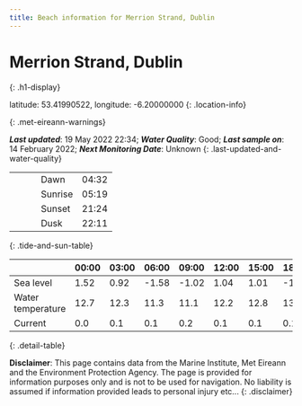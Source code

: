 ```yaml
---
title: Beach information for Merrion Strand, Dublin
---
```

# Merrion Strand, Dublin 
{: .h1-display}

latitude: 53.41990522, longitude: -6.20000000
{: .location-info}


{: .met-eireann-warnings}

___Last updated___: 19 May 2022 22:34; ___Water Quality___: Good;
___Last sample on___: 14 February 2022; ___Next Monitoring Date___: Unknown
{: .last-updated-and-water-quality}

|   |   |   |   |   |
|---|---|---|---|---|
|   |   |   | Dawn  | 04:32 |
|   |   |   | Sunrise  | 05:19 |
|   |   |   | Sunset  | 21:24 |
|   |   |   | Dusk  | 22:11 |
{: .tide-and-sun-table}

<div></div>

| | 00:00 | 03:00 | 06:00 | 09:00 | 12:00 | 15:00 | 18:00 | 21:00 |
|---|---|---|---|---|---|---|---|---|
| Sea level | 1.52 | 0.92 | -1.58 | -1.02| 1.04 | 1.01 | -1.18 | -0.95 |
| Water temperature | 12.7 | 12.3 | 11.3 | 11.1 | 12.2 | 12.8 | 13.3 | 13.0 |
| Current | 0.0 | 0.1 | 0.1 | 0.2 | 0.1| 0.1 | 0.1 | 0.2 |
{: .detail-table}

__Disclaimer__: This page contains data from the Marine Institute,
Met Eireann and the Environment Protection Agency. The page is provided for
information purposes only and is not to be used for navigation. No liability
is assumed if information provided leads to personal injury etc...
{: .disclaimer}